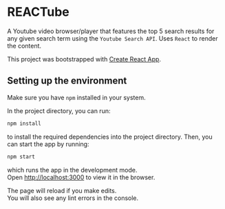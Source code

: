 # REACTube
A Youtube video browser/player that features the top 5 search results for any given search term using the `Youtube Search API`.
Uses `React` to render the content.

This project was bootstrapped with [Create React App](https://github.com/facebook/create-react-app).

## Setting up the environment

Make sure you have `npm` installed in your system.

In the project directory, you can run:

```bash
npm install
```

to install the required dependencies into the project directory. Then, you can start the app by running:

```bash
npm start
```

which runs the app in the development mode.<br>
Open [http://localhost:3000](http://localhost:3000) to view it in the browser.

The page will reload if you make edits.<br>
You will also see any lint errors in the console.